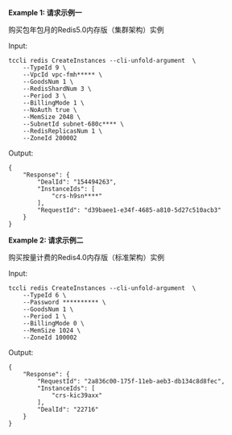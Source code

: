 **Example 1: 请求示例一**

购买包年包月的Redis5.0内存版（集群架构）实例

Input: 

```
tccli redis CreateInstances --cli-unfold-argument  \
    --TypeId 9 \
    --VpcId vpc-fmh***** \
    --GoodsNum 1 \
    --RedisShardNum 3 \
    --Period 3 \
    --BillingMode 1 \
    --NoAuth true \
    --MemSize 2048 \
    --SubnetId subnet-680c**** \
    --RedisReplicasNum 1 \
    --ZoneId 200002
```

Output: 
```
{
    "Response": {
        "DealId": "154494263",
        "InstanceIds": [
            "crs-h9sn****"
        ],
        "RequestId": "d39baee1-e34f-4685-a810-5d27c510acb3"
    }
}
```

**Example 2: 请求示例二**

购买按量计费的Redis4.0内存版（标准架构）实例

Input: 

```
tccli redis CreateInstances --cli-unfold-argument  \
    --TypeId 6 \
    --Password ********** \
    --GoodsNum 1 \
    --Period 1 \
    --BillingMode 0 \
    --MemSize 1024 \
    --ZoneId 100002
```

Output: 
```
{
    "Response": {
        "RequestId": "2a836c00-175f-11eb-aeb3-db134c8d8fec",
        "InstanceIds": [
            "crs-kic39axx"
        ],
        "DealId": "22716"
    }
}
```


